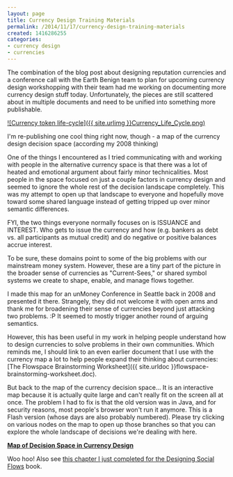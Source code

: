 ```yaml
---
layout: page
title: Currency Design Training Materials
permalink: /2014/11/17/currency-design-training-materials
created: 1416286255
categories:
- currency design
- currencies
---
```


The combination of the blog post about designing reputation currencies and a conference call with the Earth Benign team to plan for upcoming currency design workshopping with their team had me working on documenting more currency design stuff today.  Unfortunately, the pieces are still scattered about in multiple documents and need to be unified into something more publishable.

[![Currency token life-cycle]({{ site.urlimg }}Currency_Life_Cycle.png)](/metacurrency/currency-map)

I'm re-publishing one cool thing right now, though - a map of the currency design decision space (according my 2008 thinking)

One of the things I encountered as I tried communicating with and working with people in the alternative currency space is that there was a lot of heated and emotional argument about fairly minor technicalities. Most people in the space focused on just a couple factors in currency design and seemed to ignore the whole rest of the decision landscape completely. This was my attempt to open up that landscape to everyone and hopefully move toward some shared language instead of getting tripped up over minor semantic differences.

FYI, the two things everyone normally focuses on is ISSUANCE and INTEREST. Who gets to issue the currency and how (e.g. bankers as debt vs. all participants as mutual credit) and do negative or positive balances accrue interest.

To be sure, these domains point to some of the big problems with our mainstream money system. However, these are a tiny part of the picture in the broader sense of currencies as "Current-Sees," or shared symbol systems we create to shape, enable, and manage flows together.

I made this map for an unMoney Conference in Seattle back in 2008 and presented it there. Strangely, they did not welcome it with open arms and thank me for broadening their sense of currencies beyond just attacking two problems. :P  It seemed to mostly trigger another round of arguing semantics.

However, this has been useful in my work in helping people understand how to design currencies to solve problems in their own communities.  Which reminds me, I should link to an even earlier document that I use with the currency map a lot to help people expand their thinking about currencies: [The Flowspace Brainstorming Worksheet]({{ site.urldoc }}flowspace-brainstorming-worksheet.doc).

But back to the map of the currency decision space… It is an interactive map because it is actually quite large and can't really fit on the screen all at once. The problem I had to fix is that the old version was in Java, and for security reasons, most people's browser won't run it anymore. This is a Flash version (whose days are also probably numbered). Please try clicking on various nodes on the map to open up those branches so that you can explore the whole landscape of decisions we're dealing with here.

[**Map of Decision Space in Currency Design**](/metacurrency/currency-map)

Woo hoo!  Also see [this chapter I just completed for the Designing Social Flows](/blog/designing-social-flows-chapter-6-designing-incentives) book.
